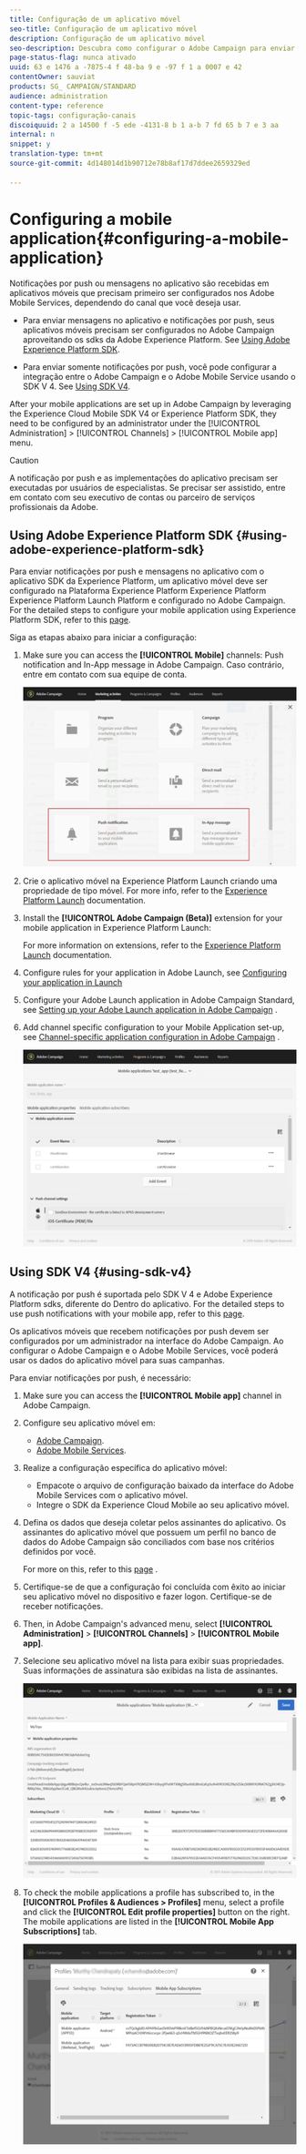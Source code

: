 ```yaml
---
title: Configuração de um aplicativo móvel
seo-title: Configuração de um aplicativo móvel
description: Configuração de um aplicativo móvel
seo-description: Descubra como configurar o Adobe Campaign para enviar notificações por push ou mensagens no aplicativo usando o SDK V 4 ou Experience Platform SDK.
page-status-flag: nunca ativado
uuid: 63 e 1476 a -7875-4 f 48-ba 9 e -97 f 1 a 0007 e 42
contentOwner: sauviat
products: SG_ CAMPAIGN/STANDARD
audience: administration
content-type: reference
topic-tags: configuração-canais
discoiquuid: 2 a 14500 f -5 ede -4131-8 b 1 a-b 7 fd 65 b 7 e 3 aa
internal: n
snippet: y
translation-type: tm+mt
source-git-commit: 4d148014d1b90712e78b8af17d7ddee2659329ed

---
```



# Configuring a mobile application{#configuring-a-mobile-application}

Notificações por push ou mensagens no aplicativo são recebidas em aplicativos móveis que precisam primeiro ser configurados nos Adobe Mobile Services, dependendo do canal que você deseja usar.

* Para enviar mensagens no aplicativo e notificações por push, seus aplicativos móveis precisam ser configurados no Adobe Campaign aproveitando os sdks da Adobe Experience Platform. See [Using Adobe Experience Platform SDK](#using-adobe-experience-platform-sdk).

* Para enviar somente notificações por push, você pode configurar a integração entre o Adobe Campaign e o Adobe Mobile Service usando o SDK V 4. See [Using SDK V4](#using-sdk-v4).

After your mobile applications are set up in Adobe Campaign by leveraging the Experience Cloud Mobile SDK V4 or Experience Platform SDK, they need to be configured by an administrator under the [!UICONTROL Administration] &gt; [!UICONTROL Channels] &gt; [!UICONTROL Mobile app] menu.

>[!CAUTION]
>
>A notificação por push e as implementações do aplicativo precisam ser executadas por usuários de especialistas. Se precisar ser assistido, entre em contato com seu executivo de contas ou parceiro de serviços profissionais da Adobe.

## Using Adobe Experience Platform SDK {#using-adobe-experience-platform-sdk}

Para enviar notificações por push e mensagens no aplicativo com o aplicativo SDK da Experience Platform, um aplicativo móvel deve ser configurado na Plataforma Experience Platform Experience Platform Experience Platform Launch Platform e configurado no Adobe Campaign. For the detailed steps to configure your mobile application using Experience Platform SDK, refer to this [page](https://helpx.adobe.com/campaign/kb/configuring-app-sdkv4.html).

Siga as etapas abaixo para iniciar a configuração:

1. Make sure you can access the **[!UICONTROL Mobile]** channels: Push notification and In-App message in Adobe Campaign. Caso contrário, entre em contato com sua equipe de conta.

   ![](assets/launch_1.png)

1. Crie o aplicativo móvel na Experience Platform Launch criando uma propriedade de tipo móvel. For more info, refer to the [Experience Platform Launch](https://aep-sdks.gitbook.io/docs/getting-started/create-a-mobile-property#create-a-new-mobile-property) documentation.
1. Install the **[!UICONTROL Adobe Campaign (Beta)]** extension for your mobile application in Experience Platform Launch:

   For more information on extensions, refer to the [Experience Platform Launch](https://aep-sdks.gitbook.io/docs/using-mobile-extensions/adobe-campaign-standard-beta) documentation.

1. Configure rules for your application in Adobe Launch, see [Configuring your application in Launch](https://helpx.adobe.com/campaign/kb/configuring-app-sdk.html#ConfiguringyourapplicationinLaunch)
1. Configure your Adobe Launch application in Adobe Campaign Standard, see [Setting up your Adobe Launch application in Adobe Campaign](https://helpx.adobe.com/campaign/kb/configuring-app-sdk.html#SettingupyourAdobeLaunchapplicationinAdobeCampaign) .
1. Add channel specific configuration to your Mobile Application set-up, see [Channel-specific application configuration in Adobe Campaign](https://helpx.adobe.com/campaign/kb/configuring-app-sdk.html#ChannelspecificapplicationconfigurationinAdobeCampaign) .

   ![](assets/launch_2.png)

## Using SDK V4 {#using-sdk-v4}

A notificação por push é suportada pelo SDK V 4 e Adobe Experience Platform sdks, diferente do Dentro do aplicativo. For the detailed steps to use push notifications with your mobile app, refer to this [page](https://helpx.adobe.com/campaign/kb/configuring-app-sdkv4.html).

Os aplicativos móveis que recebem notificações por push devem ser configurados por um administrador na interface do Adobe Campaign. Ao configurar o Adobe Campaign e o Adobe Mobile Services, você poderá usar os dados do aplicativo móvel para suas campanhas.

Para enviar notificações por push, é necessário:

1. Make sure you can access the **[!UICONTROL Mobile app]** channel in Adobe Campaign.
1. Configure seu aplicativo móvel em:

   * [Adobe Campaign](https://helpx.adobe.com/campaign/kb/configuring-app-sdkv4.html#SettingupamobileapplicationinAdobeCampaign).
   * [Adobe Mobile Services](https://helpx.adobe.com/campaign/kb/configuring-app-sdkv4.html#ConfiguringamobileapplicationinAdobeMobileServices).

1. Realize a configuração específica do aplicativo móvel:

   * Empacote o arquivo de configuração baixado da interface do Adobe Mobile Services com o aplicativo móvel.
   * Integre o SDK da Experience Cloud Mobile ao seu aplicativo móvel.

1. Defina os dados que deseja coletar pelos assinantes do aplicativo. Os assinantes do aplicativo móvel que possuem um perfil no banco de dados do Adobe Campaign são conciliados com base nos critérios definidos por você.

   For more on this, refer to this [page](https://helpx.adobe.com/campaign/kb/configuring-app-sdkv4.html#Collectingsubscribersdatafromamobileapplication) .

1. Certifique-se de que a configuração foi concluída com êxito ao iniciar seu aplicativo móvel no dispositivo e fazer logon. Certifique-se de receber notificações.
1. Then, in Adobe Campaign's advanced menu, select **[!UICONTROL Administration]** &gt; **[!UICONTROL Channels]** &gt; **[!UICONTROL Mobile app]**.
1. Selecione seu aplicativo móvel na lista para exibir suas propriedades. Suas informações de assinatura são exibidas na lista de assinantes.

   ![](assets/push_notif_mobile_app.png)

1. To check the mobile applications a profile has subscribed to, in the **[!UICONTROL Profiles & Audiences > Profiles]** menu, select a profile and click the **[!UICONTROL Edit profile properties]** button on the right. The mobile applications are listed in the **[!UICONTROL Mobile App Subscriptions]** tab.

   ![](assets/push_notif_subscriptions.png)
